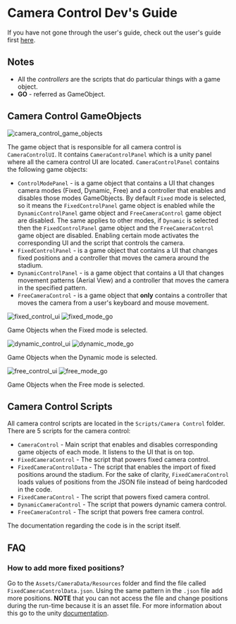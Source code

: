 # Camera Control Dev's Guide

If you have not gone through the user's guide, check out the user's guide first [here](https://github.com/lrice26/arenalighting-spring2024/wiki/Camera-Control-User's-Guide).

## Notes
- All the *controllers* are the scripts that do particular things with a game object.
- **GO** - referred as GameObject.

## Camera Control GameObjects

![camera_control_game_objects](https://user-images.githubusercontent.com/25746993/218642570-0cbd36d2-317a-400d-ba70-6f8697a1caec.png)

The game object that is responsible for all camera control is `CameraControlUI`. It contains `CameraControlPanel` which is a unity panel where all the camera control UI are located. `CameraControlPanel` contains the following game objects:
- `ControlModePanel` - is a game object that contains a UI that changes camera modes (Fixed, Dynamic, Free) and a controller that enables and disables those modes GameObjects. By default `Fixed` mode is selected, so it means the `FixedControlPanel` game object is enabled while the `DynamicControlPanel` game object and `FreeCameraControl` game object are disabled. The same applies to other modes, if `Dynamic` is selected then the `FixedControlPanel` game object and the `FreeCameraControl` game object are disabled. Enabling certain mode activates the corresponding UI and the script that controls the camera.
- `FixedControlPanel` - is a game object that contains a UI that changes fixed positions and a controller that moves the camera around the stadium.
- `DynamicControlPanel` - is a game object that contains a UI that changes movement patterns (Aerial View) and a controller that moves the camera in the specified pattern.
- `FreeCameraControl` - is a game object that **only** contains a controller that moves the camera from a user's keyboard and mouse movement.

![fixed_control_ui](https://user-images.githubusercontent.com/25746993/218644692-621ff181-655e-4db7-b9b7-b142160c75b2.png)
![fixed_mode_go](https://user-images.githubusercontent.com/25746993/218644558-c795d036-11ba-47de-b98f-27202c669bbc.png)

Game Objects when the Fixed mode is selected.

![dynamic_control_ui](https://user-images.githubusercontent.com/25746993/218644730-4e7bbe19-7984-4e7a-ab2d-2fe4fbdadb0e.png)
![dynamic_mode_go](https://user-images.githubusercontent.com/25746993/218644581-650a2897-0ced-4aa1-ba7c-9cb35d48e0c2.png)

Game Objects when the Dynamic mode is selected.

![free_control_ui](https://user-images.githubusercontent.com/25746993/218644741-331034d4-aaa0-4384-8631-614a242150ea.png)
![free_mode_go](https://user-images.githubusercontent.com/25746993/218644597-01c24309-10b4-4c1e-8827-33f5602226e9.png)

Game Objects when the Free mode is selected.

## Camera Control Scripts

All camera control scripts are located in the `Scripts/Camera Control` folder. There are 5 scripts for the camera control:
- `CameraControl` - Main script that enables and disables corresponding game objects of each mode. It listens to the UI that is on top.
- `FixedCameraControl` - The script that powers fixed camera control.
- `FixedCameraControlData` - The script that enables the import of fixed positions around the stadium. For the sake of clarity, `FixedCameraControl` loads values of positions from the JSON file instead of being hardcoded in the code.
- `FixedCameraControl` - The script that powers fixed camera control.
- `DynamicCameraControl` - The script that powers dynamic camera control.
- `FreeCameraControl` - The script that powers free camera control.

The documentation regarding the code is in the script itself.

## FAQ

### How to add more fixed positions?

Go to the `Assets/CameraData/Resources` folder and find the file called `FixedCameraControlData.json`. Using the same pattern in the `.json` file add more positions. **NOTE** that you can not access the file and change positions during the run-time because it is an asset file. For more information about this go to the unity [documentation](https://docs.unity3d.com/Manual/class-TextAsset.html).